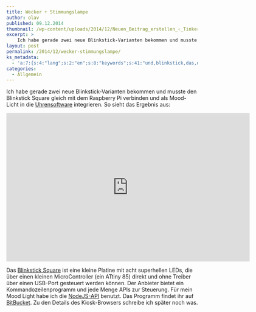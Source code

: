 ```yaml
---
title: Wecker + Stimmungslampe
author: olav
published: 09.12.2014
thumbnail: /wp-content/uploads/2014/12/Neuen_Beitrag_erstellen_‹_Tinkerthon_—_WordPress-212x212.png
excerpt: >
    Ich habe gerade zwei neue Blinkstick-Varianten bekommen und musste den Blinkstick Square gleich mit dem Raspberry Pi verbinden und als Mood-Licht in die Uhrensoftware integrieren.
layout: post
permalink: /2014/12/wecker-stimmungslampe/
ks_metadata:
  - 'a:7:{s:4:"lang";s:2:"en";s:8:"keywords";s:41:"und,blinkstick,das,die,ich,einen,den,habe";s:19:"keywords_autoupdate";i:1;s:11:"description";s:150:"und musste den Blinkstick Square gleich mit dem Raspberry Pi verbinden und als Mood-Licht in die Uhrensoftware integrieren. So sieht das Ergebnis aus:";s:22:"description_autoupdate";i:1;s:5:"title";s:0:"";s:6:"robots";s:12:"index,follow";}'
categories:
  - Allgemein
---
```

Ich habe gerade zwei neue Blinkstick-Varianten bekommen und musste den Blinkstick Square gleich mit dem Raspberry Pi verbinden und als Mood-Licht in die [Uhrensoftware][1] integrieren. So sieht das Ergebnis aus:

<div class="youtube thumbnail img-responsive">
    <iframe class="youtube-player" type="text/html" width="640" height="390" src="https://www.youtube.com/embed/5N10kAwQbTM?version=3&amp;rel=1&amp;fs=1&amp;showsearch=0&amp;showinfo=1&amp;iv_load_policy=1&amp;wmode=transparent" frameborder="0" allowfullscreen="true"></iframe>
</div>

Das [Blinkstick Square][2] ist eine kleine Platine mit acht superhellen LEDs, die über einen kleinen MicroController (ein ATtiny 85) direkt und ohne Treiber über einen USB-Port gesteuert werden können. Der Anbieter bietet ein Kommandozeilenprogramm und jede Menge APIs zur Steuerung. Für mein Mood Light habe ich die [NodeJS-API][3] benutzt. Das Programm findet ihr auf [BitBucket][4]. Zu den Details des Kiosk-Browsers schreibe ich später noch was.

 [1]: /2014/11/ein-internet-wecker-mit-raspberry-pi/
 [2]: https://www.blinkstick.com/products/blinkstick-square
 [3]: https://github.com/arvydas/blinkstick-node
 [4]: https://bitbucket.org/olav/lenas-uhr
